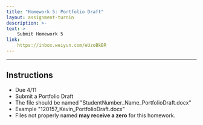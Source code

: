 ```yaml
---
title: "Homework 5: Portfolio Draft"
layout: assignment-turnin
description: >-
text: >
    Submit Homework 5
link: 
    https://inbox.weiyun.com/eUzoBkBR
---
```

---
## Instructions
- Due 4/11
- Submit a Portfolio Draft
- The file should be named "StudentNumber_Name_PortfolioDraft.docx"
- Example "120157_Kevin_PortfolioDraft.docx"
- Files not properly named **may receive a zero** for this homework. 